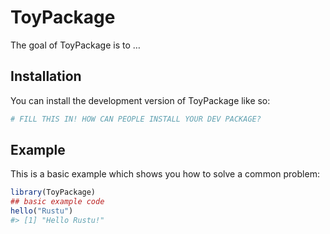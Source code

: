 
<!-- README.md is generated from README.Rmd. Please edit that file -->

# ToyPackage

<!-- badges: start -->
<!-- badges: end -->

The goal of ToyPackage is to …

## Installation

You can install the development version of ToyPackage like so:

``` r
# FILL THIS IN! HOW CAN PEOPLE INSTALL YOUR DEV PACKAGE?
```

## Example

This is a basic example which shows you how to solve a common problem:

``` r
library(ToyPackage)
## basic example code
hello("Rustu")
#> [1] "Hello Rustu!"
```
